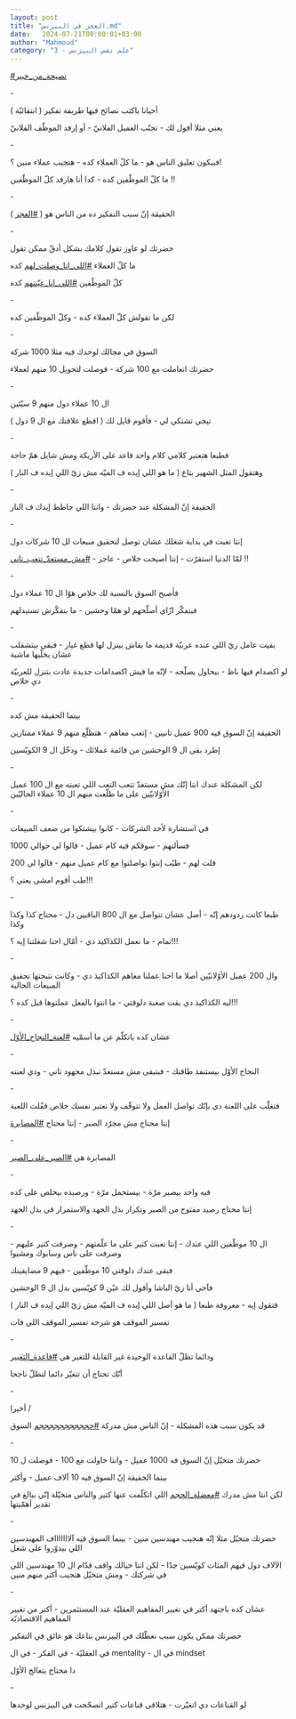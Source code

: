 ```yaml
---
layout: post
title: "العجز في البيزنس.md"
date:   2024-07-21T00:00:01+03:00
author: "Mahmoud"
category: "3 - علم نفس البيزنس"
---
```

[<u>\#نصيحة_من_خبير</u>](https://www.facebook.com/hashtag/%D9%86%D8%B5%D9%8A%D8%AD%D8%A9_%D9%85%D9%86_%D8%AE%D8%A8%D9%8A%D8%B1?__eep__=6&__cft__%5b0%5d=AZVGiMj4C3u_7_SszG_fntiVQl1tiLliEwaZEkSYBpGU4zY8S7w-Z8-NIrn00vw8ZYleXgci1GMIjKvdtHYD_tDnS9YkUNhxcXHV26t6nZ-ZegGOrIfzgCsEddTzMaGnVru8pFICWDQXFiMY9mnpH2ZgpR5gtMlnKut5_Aq1AF6EPQ&__tn__=*NK-R)

\-

أحيانا باكتب نصائح فيها طريقة تفكير ( انتقائيّة )

يعني مثلا أقول لك - تجنّب العميل الفلانيّ - أو إرفد الموظّف
الفلانيّ

\-

فبيكون تعليق الناس هو - ما كلّ العملاء كده - هنجيب عملاء
منين ؟!

ما كلّ الموظّفين كده - كدا أنا هارفد كلّ الموظّفين !!

\-

الحقيقة إنّ سبب التفكير ده من الناس هو (
[<u>\#العجز</u>](https://www.facebook.com/hashtag/%D8%A7%D9%84%D8%B9%D8%AC%D8%B2?__eep__=6&__cft__%5b0%5d=AZVGiMj4C3u_7_SszG_fntiVQl1tiLliEwaZEkSYBpGU4zY8S7w-Z8-NIrn00vw8ZYleXgci1GMIjKvdtHYD_tDnS9YkUNhxcXHV26t6nZ-ZegGOrIfzgCsEddTzMaGnVru8pFICWDQXFiMY9mnpH2ZgpR5gtMlnKut5_Aq1AF6EPQ&__tn__=*NK-R)
)

\-

حضرتك لو عاوز تقول كلامك بشكل أدقّ ممكن تقول

ما كلّ العملاء
[<u>\#اللي_انا_وصلت_لهم</u>](https://www.facebook.com/hashtag/%D8%A7%D9%84%D9%84%D9%8A_%D8%A7%D9%86%D8%A7_%D9%88%D8%B5%D9%84%D8%AA_%D9%84%D9%87%D9%85?__eep__=6&__cft__%5b0%5d=AZVGiMj4C3u_7_SszG_fntiVQl1tiLliEwaZEkSYBpGU4zY8S7w-Z8-NIrn00vw8ZYleXgci1GMIjKvdtHYD_tDnS9YkUNhxcXHV26t6nZ-ZegGOrIfzgCsEddTzMaGnVru8pFICWDQXFiMY9mnpH2ZgpR5gtMlnKut5_Aq1AF6EPQ&__tn__=*NK-R)
كده

كلّ الموظّفين
[<u>\#اللي_انا_عيّنتهم</u>](https://www.facebook.com/hashtag/%D8%A7%D9%84%D9%84%D9%8A_%D8%A7%D9%86%D8%A7_%D8%B9%D9%8A%D9%91%D9%86%D8%AA%D9%87%D9%85?__eep__=6&__cft__%5b0%5d=AZVGiMj4C3u_7_SszG_fntiVQl1tiLliEwaZEkSYBpGU4zY8S7w-Z8-NIrn00vw8ZYleXgci1GMIjKvdtHYD_tDnS9YkUNhxcXHV26t6nZ-ZegGOrIfzgCsEddTzMaGnVru8pFICWDQXFiMY9mnpH2ZgpR5gtMlnKut5_Aq1AF6EPQ&__tn__=*NK-R)
كده

\-

لكن ما تقولش كلّ العملاء كده - وكلّ الموظّفين كده

\-

السوق في مجالك لوحدك فيه مثلا 1000 شركة

حضرتك اتعاملت مع 100 شركة - فوصلت لتحويل 10 منهم
لعملاء

\-

ال 10 عملاء دول منهم 9 سيّئين

تيجي تشتكي لي - فأقوم قايل لك ( اقطع علاقتك مع ال 9
دول )

\-

فطبعا هتعتبر كلامي كلام واحد قاعد على الأريكة ومش شايل
همّ حاجة

وهتقول المثل الشهير بتاع ( ما هو اللي إيده ف الميّه مش زيّ
اللي إيده ف النار )

\-

الحقيقة إنّ المشكلة عند حضرتك - وانتا اللي حاطط إيدك ف
النار

\-

إنتا تعبت في بداية شغلك عشان توصل لتحقيق مبيعات لل 10
شركات دول

لمّا الدنيا استقرّت - إنتا أصبحت خلاص - عاجز -
[<u>\#مش_مستعدّ\_تتعب_تاني</u>](https://www.facebook.com/hashtag/%D9%85%D8%B4_%D9%85%D8%B3%D8%AA%D8%B9%D8%AF%D9%91_%D8%AA%D8%AA%D8%B9%D8%A8_%D8%AA%D8%A7%D9%86%D9%8A?__eep__=6&__cft__%5b0%5d=AZVGiMj4C3u_7_SszG_fntiVQl1tiLliEwaZEkSYBpGU4zY8S7w-Z8-NIrn00vw8ZYleXgci1GMIjKvdtHYD_tDnS9YkUNhxcXHV26t6nZ-ZegGOrIfzgCsEddTzMaGnVru8pFICWDQXFiMY9mnpH2ZgpR5gtMlnKut5_Aq1AF6EPQ&__tn__=*NK-R)
!!

\-

فأصبح السوق بالنسبة لك خلاص هوّا ال 10 عملاء دول

فبتفكّر ازّاي أصلّحهم لو همّا وحشين - ما بتفكّرش
تستبدلهم

\-

بقيت عامل زيّ اللي عنده عربيّة قديمة ما بقاش بينزل لها قطع
غيار - فبقى بيتشقلب عشان يخلّيها ماشية

لو اكصدام فيها باظ - بيحاول يصلّحه - لإنّه ما فيش اكصدامات
جديدة عادت بتنزل للعربيّة دي خلاص

\-

بينما الحقيقة مش كده

الحقيقة إنّ السوق فيه 900 عميل تانيين - إتعب معاهم -
هتطلّع منهم 9 عملاء ممتازين

إطرد بقى ال 9 الوحشين من قائمة عملائك - ودخّل ال 9
الكويّسين

\-

لكن المشكلة عندك انتا إنّك مش مستعدّ تتعب التعب اللي تعبته
مع ال 100 عميل الأوّلانيّين على ما طلّعت منهم ال 10 عملاء الحاليّين

\-

في استشارة لأحد الشركات - كانوا بيشتكوا من ضعف
المبيعات

فسألتهم - سوقكم فيه كام عميل - قالوا لي حوالي
1000

قلت لهم - طيّب إنتوا تواصلتوا مع كام عميل منهم - قالوا لي
200

طب أقوم امشي يعني ؟!!!

\-

طبعا كانت ردودهم إنّه - أصل عشان تتواصل مع ال 800
الباقيين دل - محتاج كذا وكذا وكذا

تمام - ما نعمل الكذاكيذ دي - أمّال احنا شغلتنا إيه
؟!!!

\-

وال 200 عميل الأوّلانيّين أصلا ما احنا عملنا معاهم
الكذاكيذ دي - وكانت نتيجتها تحقيق المبيعات الحالية

ليه الكذاكيذ دي بقت صعبة دلوقتي - ما انتوا بالفعل
عملتوها قبل كده ؟!!!

\-

عشان كده باتكلّم عن ما أسمّيه
[<u>\#لعنة_النجاح_الأوّل</u>](https://www.facebook.com/hashtag/%D9%84%D8%B9%D9%86%D8%A9_%D8%A7%D9%84%D9%86%D8%AC%D8%A7%D8%AD_%D8%A7%D9%84%D8%A3%D9%88%D9%91%D9%84?__eep__=6&__cft__%5b0%5d=AZVGiMj4C3u_7_SszG_fntiVQl1tiLliEwaZEkSYBpGU4zY8S7w-Z8-NIrn00vw8ZYleXgci1GMIjKvdtHYD_tDnS9YkUNhxcXHV26t6nZ-ZegGOrIfzgCsEddTzMaGnVru8pFICWDQXFiMY9mnpH2ZgpR5gtMlnKut5_Aq1AF6EPQ&__tn__=*NK-R)

\-

النجاح الأوّل بيستنفذ طاقتك - فبتبقى مش مستعدّ تبذل مجهود
تاني - ودي لعنته

\-

فتغلّب على اللعنة دي بإنّك تواصل العمل ولا تتوقّف ولا تعتبر
نفسك خلاص قفّلت اللعبة

إنتا محتاج مش مجرّد الصبر - إنتا محتاج
[<u>\#المصابرة</u>](https://www.facebook.com/hashtag/%D8%A7%D9%84%D9%85%D8%B5%D8%A7%D8%A8%D8%B1%D8%A9?__eep__=6&__cft__%5b0%5d=AZVGiMj4C3u_7_SszG_fntiVQl1tiLliEwaZEkSYBpGU4zY8S7w-Z8-NIrn00vw8ZYleXgci1GMIjKvdtHYD_tDnS9YkUNhxcXHV26t6nZ-ZegGOrIfzgCsEddTzMaGnVru8pFICWDQXFiMY9mnpH2ZgpR5gtMlnKut5_Aq1AF6EPQ&__tn__=*NK-R)

\-

المصابرة هي
[<u>\#الصبر_على_الصبر</u>](https://www.facebook.com/hashtag/%D8%A7%D9%84%D8%B5%D8%A8%D8%B1_%D8%B9%D9%84%D9%89_%D8%A7%D9%84%D8%B5%D8%A8%D8%B1?__eep__=6&__cft__%5b0%5d=AZVGiMj4C3u_7_SszG_fntiVQl1tiLliEwaZEkSYBpGU4zY8S7w-Z8-NIrn00vw8ZYleXgci1GMIjKvdtHYD_tDnS9YkUNhxcXHV26t6nZ-ZegGOrIfzgCsEddTzMaGnVru8pFICWDQXFiMY9mnpH2ZgpR5gtMlnKut5_Aq1AF6EPQ&__tn__=*NK-R)

\-

فيه واحد بيصبر مرّة - بيستحمل مرّة - ورصيده بيخلص على
كده

إنتا محتاج رصيد مفتوح من الصبر وتكرار بذل الجهد
والاستمرار في بذل الجهد

\-

ال 10 موظّفين اللي عندك - إنتا تعبت كتير على ما علّمتهم -
وصرفت كتير عليهم - وصرفت على ناس وسابوك ومشيوا

فبقى عندك دلوقتي 10 موظّفين - فيهم 9 مضايقينك

فآجي أنا زيّ الباشا وأقول لك عيّن 9 كويّسين بدل ال 9
الوحشين

فتقول إيه - معروفة طبعا ( ما هو أصل اللي إيده ف الميّه مش
زيّ اللي إيده ف النار )

تفسير الموقف هو شرحه تفسير الموقف اللي فات

\-

ودائما تظلّ القاعدة الوحيدة غير القابلة للتغير هي
[<u>\#قاعدة_التغيير</u>](https://www.facebook.com/hashtag/%D9%82%D8%A7%D8%B9%D8%AF%D8%A9_%D8%A7%D9%84%D8%AA%D8%BA%D9%8A%D9%8A%D8%B1?__eep__=6&__cft__%5b0%5d=AZVGiMj4C3u_7_SszG_fntiVQl1tiLliEwaZEkSYBpGU4zY8S7w-Z8-NIrn00vw8ZYleXgci1GMIjKvdtHYD_tDnS9YkUNhxcXHV26t6nZ-ZegGOrIfzgCsEddTzMaGnVru8pFICWDQXFiMY9mnpH2ZgpR5gtMlnKut5_Aq1AF6EPQ&__tn__=*NK-R)

أنّك تحتاج أن تتغيّر دائما لتظلّ ناجحا

\-

أخيرا /

قد يكون سبب هذه المشكلة - إنّ الناس مش مدركة
[<u>\#حججججججججججم</u>](https://www.facebook.com/hashtag/%D8%AD%D8%AC%D8%AC%D8%AC%D8%AC%D8%AC%D8%AC%D8%AC%D8%AC%D8%AC%D8%AC%D9%85?__eep__=6&__cft__%5b0%5d=AZVGiMj4C3u_7_SszG_fntiVQl1tiLliEwaZEkSYBpGU4zY8S7w-Z8-NIrn00vw8ZYleXgci1GMIjKvdtHYD_tDnS9YkUNhxcXHV26t6nZ-ZegGOrIfzgCsEddTzMaGnVru8pFICWDQXFiMY9mnpH2ZgpR5gtMlnKut5_Aq1AF6EPQ&__tn__=*NK-R)
السوق

\-

حضرتك متخيّل إنّ السوق فه 1000 عميل - وانتا حاولت مع 100 -
فوصلت ل 10

بينما الجقيقة إنّ السوق فيه 10 آلاف عميل - وأكتر

لكن انتا مش مدرك
[<u>\#معضلة_الحجم</u>](https://www.facebook.com/hashtag/%D9%85%D8%B9%D8%B6%D9%84%D8%A9_%D8%A7%D9%84%D8%AD%D8%AC%D9%85?__eep__=6&__cft__%5b0%5d=AZVGiMj4C3u_7_SszG_fntiVQl1tiLliEwaZEkSYBpGU4zY8S7w-Z8-NIrn00vw8ZYleXgci1GMIjKvdtHYD_tDnS9YkUNhxcXHV26t6nZ-ZegGOrIfzgCsEddTzMaGnVru8pFICWDQXFiMY9mnpH2ZgpR5gtMlnKut5_Aq1AF6EPQ&__tn__=*NK-R)
اللي اتكلّمت عنها كتير والناس متخيّلة إنّي ببالغ في تقدير
أهمّيتها

\-

حضرتك متخيّل مثلا إنّه هنجيب مهندسين منين - بينما السوق
فيه آلاااااااف المهندسين اللي بيدوّروا على شغل

الآلاف دول فيهم المئات كويّسين جدّا - لكن انتا خيالك واقف
قدّام ال 10 مهندسين اللي في شركتك - ومش متخيّل هتجيب أكتر منهم منين

\-

عشان كده باجتهد أكتر في تغيير المفاهيم العقليّة عند
المستثمرين - أكتر من تغيير المفاهيم الاقتصاديّة

حضرتك ممكن يكون سبب تعطّلك في البيزنس بتاعك هو عائق في
التفكير

في العقليّة - في الفكر - في ال mentality -
في ال mindset

دا محتاج يتعالج الأوّل

\-

لو القناعات دي اتغيّرت - هتلاقي قناعات كتير اتصحّحت في
البيزنس لوحدها
